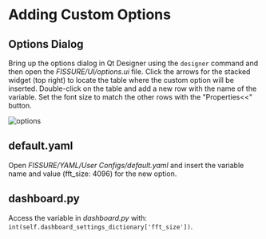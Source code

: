 # Adding Custom Options

## Options Dialog

Bring up the options dialog in Qt Designer using the `designer` command and then open the _FISSURE/UI/options.ui_ file. Click the arrows for the stacked widget (top right) to locate the table where the custom option will be inserted. Double-click on the table and add a new row with the name of the variable. Set the font size to match the other rows with the "Properties<<" button.

![options](./Images/options.png)

## default.yaml

Open _FISSURE/YAML/User Configs/default.yaml_ and insert the variable name and value (fft_size: 4096) for the new option.

## dashboard.py

Access the variable in _dashboard.py_ with: `int(self.dashboard_settings_dictionary['fft_size'])`.
